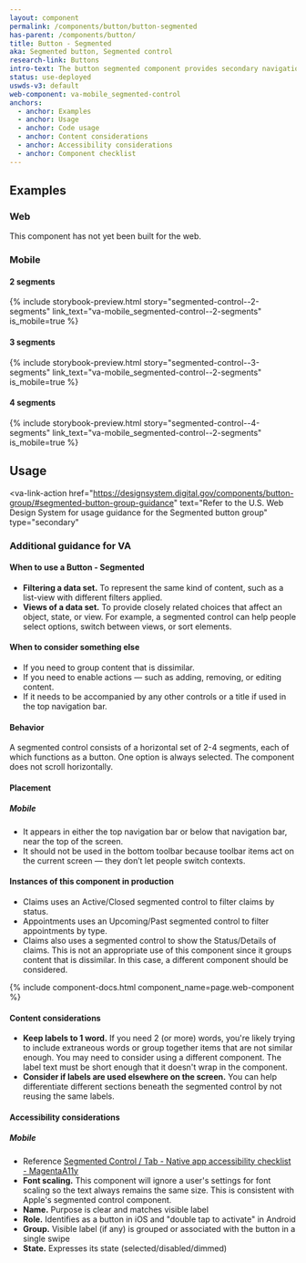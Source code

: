 ```yaml
---
layout: component
permalink: /components/button/button-segmented
has-parent: /components/button/
title: Button - Segmented
aka: Segmented button, Segmented control
research-link: Buttons
intro-text: The button segmented component provides secondary navigation within a page using a group of buttons in a row as a single element.
status: use-deployed
uswds-v3: default
web-component: va-mobile_segmented-control
anchors:
  - anchor: Examples
  - anchor: Usage
  - anchor: Code usage
  - anchor: Content considerations
  - anchor: Accessibility considerations
  - anchor: Component checklist
---
```


## Examples

### Web

This component has not yet been built for the web.

### Mobile

#### 2 segments

{% include storybook-preview.html story="segmented-control--2-segments" link_text="va-mobile_segmented-control--2-segments" is_mobile=true %}

#### 3 segments

{% include storybook-preview.html story="segmented-control--3-segments" link_text="va-mobile_segmented-control--2-segments" is_mobile=true %}

#### 4 segments

{% include storybook-preview.html story="segmented-control--4-segments" link_text="va-mobile_segmented-control--2-segments" is_mobile=true %}

## Usage

<va-link-action
href="https://designsystem.digital.gov/components/button-group/#segmented-button-group-guidance"
text="Refer to the U.S. Web Design System for usage guidance for the Segmented button group"
type="secondary"
> </va-link-action>

### Additional guidance for VA

#### When to use a Button - Segmented

* **Filtering a data set.** To represent the same kind of content, such as a list-view with different filters applied.
* **Views of a data set.** To provide closely related choices that affect an object, state, or view. For example, a segmented control can help people select options, switch between views, or sort elements.

#### When to consider something else

* If you need to group content that is dissimilar.
* If you need to enable actions — such as adding, removing, or editing content.
* If it needs to be accompanied by any other controls or a title if used in the top navigation bar.

#### Behavior

A segmented control consists of a horizontal set of 2-4 segments, each of which functions as a button. One option is always selected. The component does not scroll horizontally.

#### Placement

##### Mobile

* It appears in either the top navigation bar or below that navigation bar, near the top of the screen.
* It should not be used in the bottom toolbar because toolbar items act on the current screen — they don’t let people switch contexts.

#### Instances of this component in production

* Claims uses an Active/Closed segmented control to filter claims by status.
* Appointments uses an Upcoming/Past segmented control to filter appointments by type.
* Claims also uses a segmented control to show the Status/Details of claims. This is not an appropriate use of this component since it groups content that is dissimilar. In this case, a different component should be considered.

{% include component-docs.html component_name=page.web-component %}

#### Content considerations

* **Keep labels to 1 word.** If you need 2 (or more) words, you're likely trying to include extraneous words or group together items that are not similar enough. You may need to consider using a different component. The label text must be short enough that it doesn't wrap in the component.
* **Consider if labels are used elsewhere on the screen.** You can help differentiate different sections beneath the segmented control by not reusing the same labels.

#### Accessibility considerations

##### Mobile

* Reference [Segmented Control / Tab - Native app accessibility checklist - MagentaA11y](https://www.magentaa11y.com/checklist-native/segmented-control/)
* **Font scaling.** This component will ignore a user's settings for font scaling so the text always remains the same size. This is consistent with Apple's segmented control component.
* **Name.** Purpose is clear and matches visible label
* **Role.** Identifies as a button in iOS and "double tap to activate" in Android
* **Group.** Visible label (if any) is grouped or associated with the button in a single swipe
* **State.** Expresses its state (selected/disabled/dimmed)
